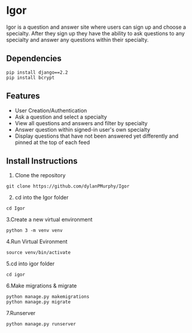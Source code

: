 # Igor
Igor is a question and answer site where users can sign up and choose a specialty.  After they sign up they have the ability to ask questions to any specialty and answer any questions within their specialty.

## Dependencies
```
pip install django==2.2
pip install bcrypt
```
## Features
- User Creation/Authentication
- Ask a question and select a specialty
- View all questions and answers and filter by specialty
- Answer question within signed-in user's own specialty
- Display questions that have not been answered yet differently and pinned at the top of each feed



## Install Instructions

1. Clone the repository
```
git clone https://github.com/dylanPMurphy/Igor
```
2. cd into the Igor folder
```
cd Igor
```
3.Create a new virtual environment
 ```
python 3 -m venv venv
 ```
4.Run Virtual Evironment
 ```
source venv/bin/activate 
 ```
5.cd into igor folder
```
cd igor
``` 
6.Make migrations & migrate
```
python manage.py makemigrations
python manage.py migrate
```
7.Runserver
```
python manage.py runserver
```
